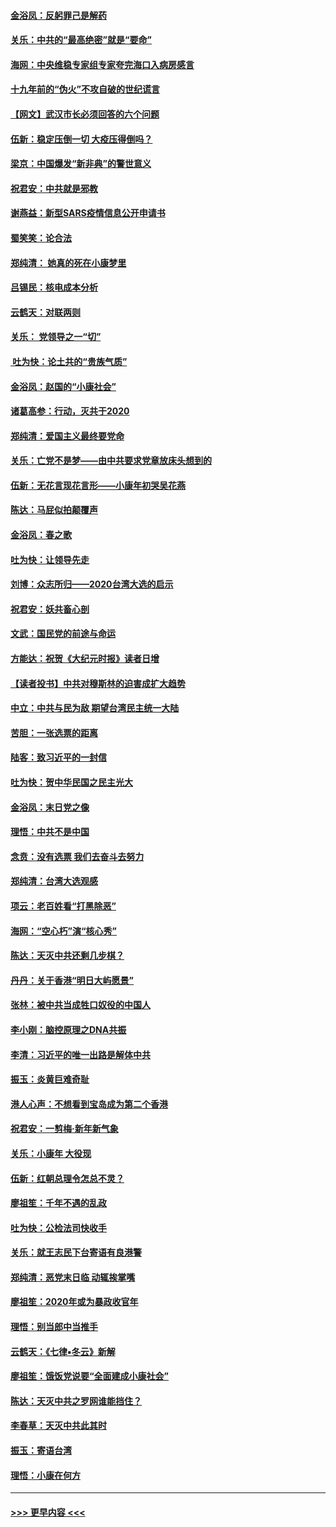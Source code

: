 #### [金浴凤：反躬罪己是解药](../pages/nsc993/n11820280.md?t=01251911) 
#### [关乐：中共的“最高绝密”就是“要命”](../pages/nsc993/n11816946.md?t=01251911) 
#### [海网：中央维稳专家组专家夸完海口入病房感言](../pages/nsc993/n11815138.md?t=01251911) 
#### [十九年前的“伪火”不攻自破的世纪谎言](../pages/nsc993/n11813238.md?t=01251911) 
#### [【网文】武汉市长必须回答的六个问题](../pages/nsc993/n11813848.md?t=01251911) 
#### [伍新：稳定压倒一切 大疫压得倒吗？](../pages/nsc993/n11812634.md?t=01251911) 
#### [梁京：中国爆发“新非典”的警世意义](../pages/nsc993/n11812554.md?t=01251911) 
#### [祝君安：中共就是邪教](../pages/nsc993/n11812431.md?t=01251911) 
#### [谢燕益：新型SARS疫情信息公开申请书](../pages/nsc993/n11808840.md?t=01251911) 
#### [蜀笑笑：论合法](../pages/nsc993/n11808064.md?t=01251911) 
#### [郑纯清： 她真的死在小康梦里](../pages/nsc993/n11806623.md?t=01251911) 
#### [吕锡民：核电成本分析](../pages/nsc993/n11806284.md?t=01251911) 
#### [云鹤天：对联两则](../pages/nsc993/n11805957.md?t=01251911) 
#### [关乐： 党领导之一“切”](../pages/nsc993/n11804505.md?t=01251911) 
#### [ 吐为快：论土共的“贵族气质”](../pages/nsc993/n11804490.md?t=01251911) 
#### [金浴凤：赵国的“小康社会”](../pages/nsc993/n11804452.md?t=01251911) 
#### [诸葛高参：行动，灭共于2020](../pages/nsc993/n11804120.md?t=01251911) 
#### [郑纯清：爱国主义最终要党命](../pages/nsc993/n11802197.md?t=01251911) 
#### [关乐：亡党不是梦——由中共要求党章放床头想到的](../pages/nsc993/n11802156.md?t=01251911) 
#### [伍新：无花言现花言形——小康年初哭吴花燕](../pages/nsc993/n11800044.md?t=01251911) 
#### [陈达：马屁似拍颠覆声](../pages/nsc993/n11800010.md?t=01251911) 
#### [金浴凤：春之歌](../pages/nsc993/n11797687.md?t=01251911) 
#### [吐为快：让领导先走](../pages/nsc993/n11797512.md?t=01251911) 
#### [刘博：众志所归——2020台湾大选的启示](../pages/nsc993/n11796878.md?t=01251911) 
#### [祝君安：妖共畜心剖](../pages/nsc993/n11794273.md?t=01251911) 
#### [文武：国民党的前途与命运](../pages/nsc993/n11794198.md?t=01251911) 
#### [方能达：祝贺《大纪元时报》读者日增](../pages/nsc993/n11793807.md?t=01251911) 
#### [【读者投书】中共对穆斯林的迫害成扩大趋势](../pages/nsc993/n11791371.md?t=01251911) 
#### [中立：中共与民为敌 期望台湾民主统一大陆](../pages/nsc993/n11790392.md?t=01251911) 
#### [苦胆：一张选票的距离](../pages/nsc993/n11788914.md?t=01251911) 
#### [陆客：致习近平的一封信](../pages/nsc993/n11788867.md?t=01251911) 
#### [吐为快：贺中华民国之民主光大](../pages/nsc993/n11788618.md?t=01251911) 
#### [金浴凤：末日党之像](../pages/nsc993/n11787475.md?t=01251911) 
#### [理悟：中共不是中国](../pages/nsc993/n11787463.md?t=01251911) 
#### [念贲：没有选票  我们去奋斗去努力](../pages/nsc993/n11787398.md?t=01251911) 
#### [郑纯清：台湾大选观感](../pages/nsc993/n11786210.md?t=01251911) 
#### [项云：老百姓看“打黑除恶”](../pages/nsc993/n11785398.md?t=01251911) 
#### [海网：“空心朽”演“核心秀”](../pages/nsc993/n11783874.md?t=01251911) 
#### [陈达：天灭中共还剩几步棋？](../pages/nsc993/n11783719.md?t=01251911) 
#### [丹丹：关于香港“明日大屿愿景”](../pages/nsc993/n11783273.md?t=01251911) 
#### [张林：被中共当成牲口奴役的中国人](../pages/nsc993/n11782397.md?t=01251911) 
#### [李小刚：脑控原理之DNA共振](../pages/nsc993/n11780962.md?t=01251911) 
#### [李清：习近平的唯一出路是解体中共](../pages/nsc993/n11780866.md?t=01251911) 
#### [振玉：炎黄巨难奇耻](../pages/nsc993/n11779632.md?t=01251911) 
#### [港人心声：不想看到宝岛成为第二个香港](../pages/nsc993/n11778817.md?t=01251911) 
#### [祝君安：一剪梅‧新年新气象](../pages/nsc993/n11776340.md?t=01251911) 
#### [关乐：小康年 大役现](../pages/nsc993/n11774213.md?t=01251911) 
#### [伍新：红朝总理令怎总不灵？](../pages/nsc993/n11770813.md?t=01251911) 
#### [廖祖笙：千年不遇的乱政](../pages/nsc993/n11770373.md?t=01251911) 
#### [吐为快：公检法司快收手](../pages/nsc993/n11770359.md?t=01251911) 
#### [关乐：就王志民下台寄语有良港警](../pages/nsc993/n11769903.md?t=01251911) 
#### [郑纯清：恶党末日临 动辄挨掌嘴](../pages/nsc993/n11769356.md?t=01251911) 
#### [廖祖笙：2020年或为暴政收官年](../pages/nsc993/n11768216.md?t=01251911) 
#### [理悟：别当郎中当推手](../pages/nsc993/n11768243.md?t=01251911) 
#### [云鹤天：《七律▪冬云》新解](../pages/nsc993/n11768204.md?t=01251911) 
#### [廖祖笙：饿饭党说要“全面建成小康社会”](../pages/nsc993/n11767482.md?t=01251911) 
#### [陈达：天灭中共之罗网谁能挡住？](../pages/nsc993/n11767465.md?t=01251911) 
#### [李春草：天灭中共此其时](../pages/nsc993/n11767452.md?t=01251911) 
#### [振玉：寄语台湾](../pages/nsc993/n11767432.md?t=01251911) 
#### [理悟：小康在何方](../pages/nsc993/n11767394.md?t=01251911) 

----
#### [ >>> 更早内容 <<< ](../indexes/nsc993-earlier.md)
